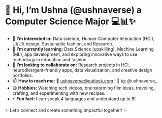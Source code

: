 # 👋 Hi, I’m Ushna (@ushnaverse) a Computer Science Major 💻📊✨

- 👀 **I’m interested in:** Data science, Human-Computer Interaction (HCI), UI/UX design, Sustainable fashion, and Research.  
- 🌱 **I’m currently learning:** Data Science (upskilling), Machine Learning (ML), app development, and exploring innovative ways to use technology in education and fashion.  
- 🤝 **I’m looking to collaborate on:** Research projects in HCI, neurodivergent-friendly apps, data visualization, and creative design portfolios.  
- 📫 **How to reach me:** 📧 ushnaverse@outlook.com | 📸 ig: @ushnaverse_
- 😄 **Hobbies:** Watching tech videos, brainstorming film ideas, traveling, crafting, and experimenting with new recipes.  
- ⚡ **Fun fact:** I can speak 4 languages and understand up to 6!

✨ Let’s connect and create something impactful together! ✨
